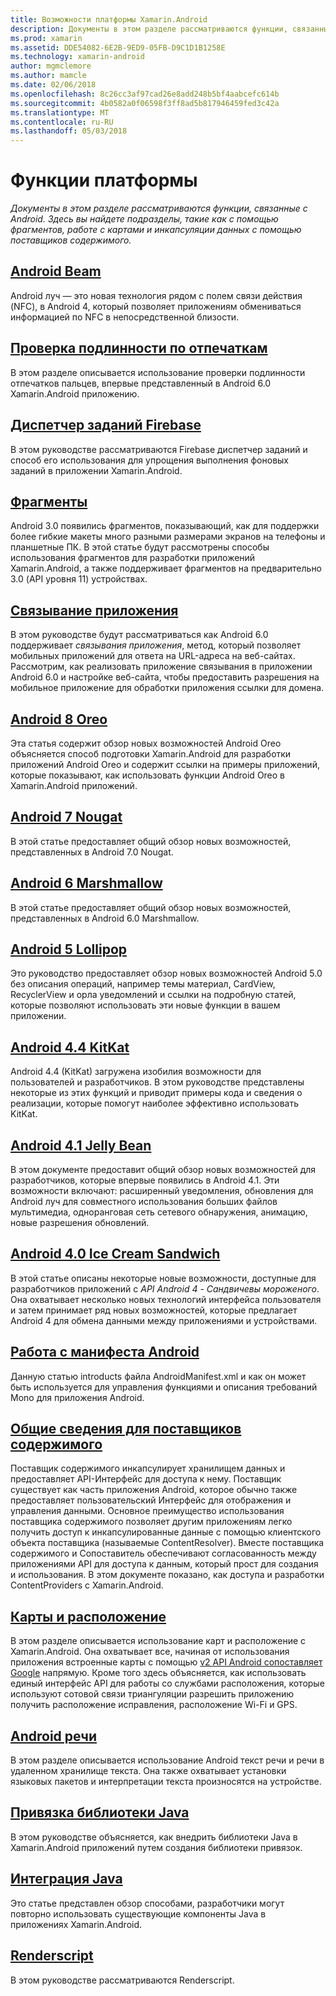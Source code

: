 ```yaml
---
title: Возможности платформы Xamarin.Android
description: Документы в этом разделе рассматриваются функции, связанные с Android. Здесь вы найдете подразделы, такие как с помощью фрагментов, работе с картами и инкапсуляции данных с помощью поставщиков содержимого.
ms.prod: xamarin
ms.assetid: DDE54082-6E2B-9ED9-05FB-D9C1D1B1258E
ms.technology: xamarin-android
author: mgmclemore
ms.author: mamcle
ms.date: 02/06/2018
ms.openlocfilehash: 8c26cc3af97cad26e8add248b5bf4aabcefc614b
ms.sourcegitcommit: 4b0582a0f06598f3ff8ad5b817946459fed3c42a
ms.translationtype: MT
ms.contentlocale: ru-RU
ms.lasthandoff: 05/03/2018
---
```

# <a name="platform-features"></a>Функции платформы

_Документы в этом разделе рассматриваются функции, связанные с Android. Здесь вы найдете подразделы, такие как с помощью фрагментов, работе с картами и инкапсуляции данных с помощью поставщиков содержимого._

## <a name="android-beamandroidplatformandroid-beammd"></a>[Android Beam](~/android/platform/android-beam.md)

Android луч — это новая технология рядом с полем связи действия (NFC), в Android 4, который позволяет приложениям обмениваться информацией по NFC в непосредственной близости.

## <a name="fingerprint-authenticationandroidplatformfingerprint-authenticationindexmd"></a>[Проверка подлинности по отпечаткам](~/android/platform/fingerprint-authentication/index.md)

В этом разделе описывается использование проверки подлинности отпечатков пальцев, впервые представленный в Android 6.0 Xamarin.Android приложению.


## <a name="firebase-job-dispatcherandroidplatformfirebase-job-dispatchermd"></a>[Диспетчер заданий Firebase](~/android/platform/firebase-job-dispatcher.md)

В этом руководстве рассматриваются Firebase диспетчер заданий и способ его использования для упрощения выполнения фоновых заданий в приложении Xamarin.Android.



##  <a name="fragmentsandroidplatformfragmentsindexmd"></a>[Фрагменты](~/android/platform/fragments/index.md)

Android 3.0 появились фрагментов, показывающий, как для поддержки более гибкие макеты много разными размерами экранов на телефоны и планшетные ПК. В этой статье будут рассмотрены способы использования фрагментов для разработки приложений Xamarin.Android, а также поддерживает фрагментов на предварительно 3.0 (API уровня 11) устройствах. 



## <a name="app-linkingandroidplatformapp-linkingmd"></a>[Связывание приложения](~/android/platform/app-linking.md)

В этом руководстве будут рассматриваться как Android 6.0 поддерживает _связывания приложения_, метод, который позволяет мобильных приложений для ответа на URL-адреса на веб-сайтах. Рассмотрим, как реализовать приложение связывания в приложении Android 6.0 и настройке веб-сайта, чтобы предоставить разрешения на мобильное приложение для обработки приложения ссылки для домена.



##  <a name="android-8-oreoandroidplatformoreomd"></a>[Android 8 Oreo](~/android/platform/oreo.md)

Эта статья содержит обзор новых возможностей Android Oreo объясняется способ подготовки Xamarin.Android для разработки приложений Android Oreo и содержит ссылки на примеры приложений, которые показывают, как использовать функции Android Oreo в Xamarin.Android приложений.



##  <a name="android-7-nougatandroidplatformnougatmd"></a>[Android 7 Nougat](~/android/platform/nougat.md)

В этой статье предоставляет общий обзор новых возможностей, представленных в Android 7.0 Nougat.




##  <a name="android-6-marshmallowandroidplatformmarshmallowmd"></a>[Android 6 Marshmallow](~/android/platform/marshmallow.md)

В этой статье предоставляет общий обзор новых возможностей, представленных в Android 6.0 Marshmallow.




##  <a name="android-5-lollipopandroidplatformlollipopmd"></a>[Android 5 Lollipop](~/android/platform/lollipop.md)

Это руководство предоставляет обзор новых возможностей Android 5.0 без описания операций, например темы материал, CardView, RecyclerView и орла уведомлений и ссылки на подробную статей, которые позволяют использовать эти новые функции в вашем приложении. 



##  <a name="android-44-kitkatandroidplatformkitkatmd"></a>[Android 4.4 KitKat](~/android/platform/kitkat.md)

Android 4.4 (KitKat) загружена изобилия возможности для пользователей и разработчиков. В этом руководстве представлены некоторые из этих функций и приводит примеры кода и сведения о реализации, которые помогут наиболее эффективно использовать KitKat. 




##  <a name="android-41-jelly-beanandroidplatformjelly-beanmd"></a>[Android 4.1 Jelly Bean](~/android/platform/jelly-bean.md)

В этом документе предоставит общий обзор новых возможностей для разработчиков, которые впервые появились в Android 4.1. Эти возможности включают: расширенный уведомления, обновления для Android луч для совместного использования больших файлов мультимедиа, одноранговая сеть сетевого обнаружения, анимацию, новые разрешения обновлений. 



##  <a name="android-40-ice-cream-sandwichandroidplatformice-cream-sandwichmd"></a>[Android 4.0 Ice Cream Sandwich](~/android/platform/ice-cream-sandwich.md)

В этой статье описаны некоторые новые возможности, доступные для разработчиков приложений с *API Android 4 - Сандвичевы мороженого*. Она охватывает несколько новых технологий интерфейса пользователя и затем принимает ряд новых возможностей, которые предлагает Android 4 для обмена данными между приложениями и устройствами. 


##  <a name="working-with-the-android-manifestandroid-manifestmd"></a>[Работа с манифеста Android](android-manifest.md)

Данную статью introducts файла AndroidManifest.xml и как он может быть используется для управления функциями и описания требований Mono для приложения Android.


##  <a name="introduction-to-content-providersandroidplatformcontent-providersindexmd"></a>[Общие сведения для поставщиков содержимого](~/android/platform/content-providers/index.md)

Поставщик содержимого инкапсулирует хранилищем данных и предоставляет API-Интерфейс для доступа к нему. Поставщик существует как часть приложения Android, которое обычно также предоставляет пользовательский Интерфейс для отображения и управления данными. Основное преимущество использования поставщика содержимого позволяет другим приложениям легко получить доступ к инкапсулированные данные с помощью клиентского объекта поставщика (называемые ContentResolver). Вместе поставщика содержимого и Сопоставитель обеспечивают согласованность между приложениями API для доступа к данным, который прост для создания и использования. В этом документе показано, как доступа и разработки ContentProviders с Xamarin.Android. 



##  <a name="maps-and-locationandroidplatformmaps-and-locationindexmd"></a>[Карты и расположение](~/android/platform/maps-and-location/index.md)

В этом разделе описывается использование карт и расположение с Xamarin.Android. Она охватывает все, начиная от использования приложения встроенные карты с помощью [v2 API Android сопоставляет Google](https://developers.google.com/maps/documentation/android/) напрямую. Кроме того здесь объясняется, как использовать единый интерфейс API для работы со службами расположения, которые используют сотовой связи триангуляции разрешить приложению получить расположение исправления, расположение Wi-Fi и GPS. 



## <a name="android-speechandroidplatformspeechmd"></a>[Android речи](~/android/platform/speech.md)

В этом разделе описывается использование Android текст речи и речи в удаленном хранилище текста. Она также охватывает установки языковых пакетов и интерпретации текста произносятся на устройстве. 


##  <a name="binding-a-java-librarybinding-java-libraryindexmd"></a>[Привязка библиотеки Java](binding-java-library/index.md)

В этом руководстве объясняется, как внедрить библиотеки Java в Xamarin.Android приложений путем создания библиотеки привязок.

##  <a name="java-integrationjava-integrationindexmd"></a>[Интеграция Java](java-integration/index.md)

Это статье представлен обзор способами, разработчики могут повторно использовать существующие компоненты Java в приложениях Xamarin.Android.

##  <a name="renderscriptrenderscriptmd"></a>[Renderscript](renderscript.md)

В этом руководстве рассматриваются Renderscript.